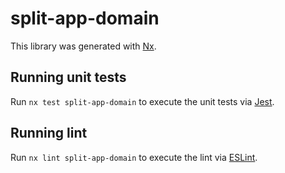 # split-app-domain

This library was generated with [Nx](https://nx.dev).

## Running unit tests

Run `nx test split-app-domain` to execute the unit tests via [Jest](https://jestjs.io).

## Running lint

Run `nx lint split-app-domain` to execute the lint via [ESLint](https://eslint.org/).
